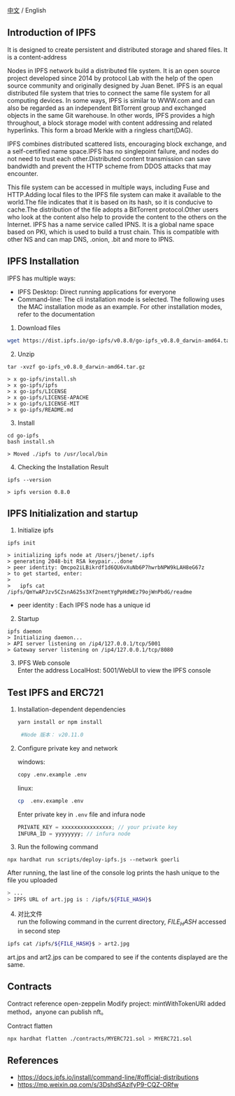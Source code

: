 [中文](./README-CN.md) / English

## Introduction of IPFS

It is designed to create persistent and distributed storage and shared files. It is a content-address

Nodes in IPFS network build a distributed file system. It is an open source project developed since 2014 by protocol Lab with the help of the open source community and originally designed by Juan Benet.
IPFS is an equal distributed file system that tries to connect the same file system for all computing devices. In some ways, IPFS is similar to WWW.com and can also be regarded as an independent BitTorrent group and exchanged objects in the same Git warehouse. In other words, IPFS provides a high throughout, a block storage model with content addressing and related hyperlinks. This form a broad Merkle with a ringless chart(DAG).

IPFS combines distributed scattered lists, encouraging block exchange, and a self-certified name space.IPFS has no singlepoint failure, and nodes do not need to trust each other.Distributed content transmission can save bandwidth and prevent the HTTP scheme from DDOS attacks that may encounter.

This file system can be accessed in multiple ways, including Fuse and HTTP.Adding local files to the IPFS file system can make it available to the world.The file indicates that it is based on its hash, so it is conducive to cache.The distribution of the file adopts a BitTorrent protocol.Other users who look at the content also help to provide the content to the others on the Internet.
IPFS has a name service called IPNS. It is a global name space based on PKI, which is used to build a trust chain. This is compatible with other NS and can map DNS, .onion, .bit and more to IPNS.

<!-- todo 1155 left -->

## IPFS Installation

IPFS has multiple ways:

- IPFS Desktop: Direct running applications for everyone
- Command-line: The cli installation mode is selected. The following uses the MAC installation mode as an example. For other installation modes, refer to the documentation

1. Download files

```bash
wget https://dist.ipfs.io/go-ipfs/v0.8.0/go-ipfs_v0.8.0_darwin-amd64.tar.gz
```

2. Unzip

```angular2html
tar -xvzf go-ipfs_v0.8.0_darwin-amd64.tar.gz

> x go-ipfs/install.sh
> x go-ipfs/ipfs
> x go-ipfs/LICENSE
> x go-ipfs/LICENSE-APACHE
> x go-ipfs/LICENSE-MIT
> x go-ipfs/README.md
```

3. Install

```angular2html
cd go-ipfs
bash install.sh

> Moved ./ipfs to /usr/local/bin
```

4. Checking the Installation Result

```angular2html
ipfs --version

> ipfs version 0.8.0
```

## IPFS Initialization and startup

1. Initialize ipfs

```angular2html
ipfs init

> initializing ipfs node at /Users/jbenet/.ipfs
> generating 2048-bit RSA keypair...done
> peer identity: Qmcpo2iLBikrdf1d6QU6vXuNb6P7hwrbNPW9kLAH8eG67z
> to get started, enter:
>
>   ipfs cat /ipfs/QmYwAPJzv5CZsnA625s3Xf2nemtYgPpHdWEz79ojWnPbdG/readme
```

- peer identity : Each IPFS node has a unique id

2. Startup

```angular2html
ipfs daemon
> Initializing daemon...
> API server listening on /ip4/127.0.0.1/tcp/5001
> Gateway server listening on /ip4/127.0.0.1/tcp/8080
```

3. IPFS Web console  
   Enter the address LocalHost: 5001/WebUI to view the IPFS console

## Test IPFS and ERC721

1. Installation-dependent dependencies

   ```bash
   yarn install or npm install

    #Node 版本： v20.11.0
   ```

2. Configure private key and network

   windows:

   ```bash
   copy .env.example .env
   ```

   linux:

   ```bash
   cp  .env.example .env
   ```

   Enter private key in `.env` file and infura node

   ```js
   PRIVATE_KEY = xxxxxxxxxxxxxxxx; // your private key
   INFURA_ID = yyyyyyyy; // infura node
   ```

3. Run the following command

```angular2html
npx hardhat run scripts/deploy-ipfs.js --network goerli
```

After running, the last line of the console log prints the hash unique to the file you uploaded

```bash
> ...
> IPFS URL of art.jpg is : /ipfs/${FILE_HASH}$
```

4. 对比文件  
   run the following command in the current directory, _${FILE_HASH}$_ accessed in second step

```bash
ipfs cat /ipfs/${FILE_HASH}$ > art2.jpg
```

art.jps and art2.jps can be compared to see if the contents displayed are the same.

## Contracts

Contract reference open-zeppelin
Modify project: mintWithTokenURI added method，anyone can publish nft。

Contract flatten

```bash
npx hardhat flatten ./contracts/MYERC721.sol > MYERC721.sol
```

## References

- https://docs.ipfs.io/install/command-line/#official-distributions
- https://mp.weixin.qq.com/s/3DshdSAzifyP9-CQZ-ORfw
